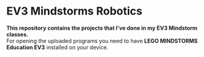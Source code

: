# EV3 Mindstorms Robotics

**This repository contains the projects that I've done in my EV3 Mindstorm classes.**
<br>
For opening the uploaded programs you need to have **LEGO MINDSTORMS Education EV3** installed on your device.
